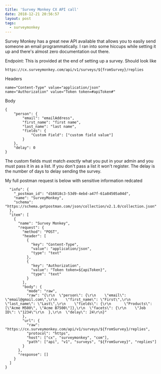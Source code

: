 ```yaml
---
title: 'Survey Monkey CX API call'
date: 2018-12-21 20:56:57
layout: post
tags:
  - surveymonkey
---
```


Survey Monkey has a great new API available that allows you to easily send someone an email programmatically. I ran into some hiccups while setting it up and there's almost zero documentation out there.

Endpoint: This is provided at the end of setting up a survey. Should look like

    https://cx.surveymonkey.com/api/v1/surveys/${fromSurvey}/replies

Headers

    name="Content-Type" value="application/json"
    name="Authorization" value="Token token=#apiToken#"

Body

    {
        "person": {
            "email": "emailAddress",
            "first_name": "first name",
            "last_name": "last name",
            "fields": {
                "Custom Field": ["custom field value"]
            }
        },
        "delay": 0
    }

The custom fields must match _exactly_ what you put in your admin and you must pass it in as a list. If you don't pass a list it won't register. The delay is the number of days to delay sending the survey.

My full postman request is below with sensitive information redcated

```{
  "info": {
    "_postman_id": "d16018c3-53d9-4ebd-a47f-61a84505a04d",
    "name": "SurveyMonkey",
    "schema": "https://schema.getpostman.com/json/collection/v2.1.0/collection.json"
  },
  "item": [
    {
      "name": "Survey Monkey",
      "request": {
        "method": "POST",
        "header": [
          {
            "key": "Content-Type",
            "value": "application/json",
            "type": "text"
          },
          {
            "key": "Authorization",
            "value": "Token token=${apiToken}",
            "type": "text"
          }
        ],
        "body": {
          "mode": "raw",
          "raw": "{\r\n  \"person\": {\r\n    \"email\": \"email@gmail.com\",\r\n    \"first_name\": \"First\",\r\n    \"last_name\": \"Last\",\r\n    \"fields\": {\r\n      \"Products\": [\"Acme M500\", \"Acme B7500\"]},\r\n  \"facets\": {\r\n    \"Job ID\": \"1234\"\r\n  },\r\n  \"delay\": 24\r\n}"
        },
        "url": {
          "raw": "https://cx.surveymonkey.com/api/v1/surveys/${fromSurvey}/replies",
          "protocol": "https",
          "host": ["cx", "surveymonkey", "com"],
          "path": ["api", "v1", "surveys", "${fromSurvey}", "replies"]
        }
      },
      "response": []
    }
  ]
}
```
